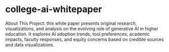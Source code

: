 # college-ai-whitepaper
About This Project: this white paper presents original research, visualizations, and analysis on the evolving role of generative AI in higher education. It explores AI adoption trends, tool preferences, academic impacts, faculty responses, and equity concerns based on credible sources and data visualizations.
